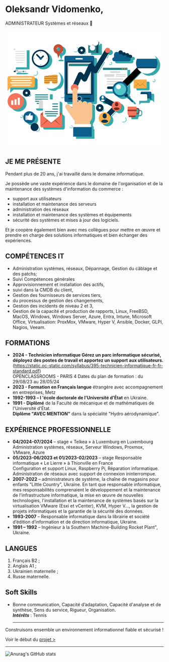 # Oleksandr Vidomenko,
ADMINISTRATEUR  Systèmes et réseaux
 👋

![](1.png)

## JE ME PRÉSENTE
Pendant plus de 20 ans, j'ai travaillé dans le domaine informatique.   

Je possède une vaste expérience dans le domaine de l'organisation et de la maintenance des systèmes d'information du commerce :  
  + support aux utilisateurs
  +  installation et maintenance des serveurs
  +  administration des réseaux
  +  installation et maintenance des systèmes et équipements
  +  sécurité des systèmes et mises à jour des logiciels.  

Et je coopère également bien avec mes collègues pour mettre en œuvre et prendre en charge des solutions informatiques et bien échanger des expériences.

## COMPÉTENCES IT 
  + Administration systèmes, réseaux, Dépannage, Gestion du câblage et des patchs;
  + Suivi Compétences générales
   +  Approvisionnement et installation des actifs,
   +  suivi dans la CMDB du client,
   +  Gestion des fournisseurs de services tiers,
   + du processus de gestion des changements,
   + Gestion des incidents de niveau 2 et 3,
   + Gestion de la capacité et production de rapports, Linux, FreeBSD, MacOS, Windows, Windows Server, Azure, Entra, Intune, Microsoft Office, Virtualisation: ProxMox, VMware, Hyper V, Ansible, Docker, GLPI, Nagios, Veeam.
## FORMATIONS 
+	**2024 - Technicien informatique Gérez un parc informatique sécurisé, déployez des postes de travail et apportez un support aux utilisateurs.**  
(https://static.oc-static.com/syllabus/395-technicien-informatique-fr-fr-standard.pdf)  
OPENCLASSROOMS - PARIS 4 Dates du plan de formation : du 29/08/23 au 28/05/24
+	**2023 - Formation en Français langue** étrangère avec accompagnement en entreprises, Metz
+	**1992-1993 – l 'école doctorale de l'Université d'État** en Ukraine.
+	**1991 - Diplômé** de la Faculté de mécanique et de mathématiques de l'Université d'État.  
    **Diplôme "AVEC MENTION"** dans la spécialité "Hydro aérodynamique".

## EXPÉRIENCE PROFESSIONNELLE
 + **04/2024-07/2024** – stage « Telkea » à Luxemburg en Luxembourg  
   Administration systèmes, réseaux, Serveur Windows, Proxmox, VMware, Azure
 + **05/2023-06/2023 et 01/2023-02/2023** – stage Responsable informatique « Le Lierre » à Thionville en France    
  	Configuration et support Linux, Raspberry Pi, Réparation informatique.  
  	Administration de réseaux avec support de connexion ininterrompue.
 +	**2007-2022** – administrateurs de système, la chaîne de magasins pour enfants "Little Country", Ukraine. En tant que responsable informatique, mes responsabilités comprenaient le développement et la maintenance de l'infrastructure informatique, la    mise en œuvre de nouvelles technologies, l'installation et la maintenance de systèmes basés sur la virtualisation VMware (Esxi et vCenter), KVM, Hyper V…, la gestion de projets informatiques et la garantie de la sécurité des données.  
 + **1993-2007** – Responsable informatique dans la librairie et société d’édition d’information et de direction informatique, Ukraine.  
 + **1991 – 1992** – Ingénieur à la Southern Machine-Building Rocket Plant", Ukraine.
## LANGUES 
 1.	Français B2 ;
 2. Anglais A1 ;
 3. Ukrainien maternelle ;
 4. Russe maternelle.
## Soft Skills 
 + Bonne communication, Capacité d’adaptation, Capacité d'analyse et de synthèse, Sens du service, Rigueur, Organisation.  
***Intérêts*** :  Tennis

   -------------------

Construisons ensemble un environnement informationnel fiable et sécurisé !  

Voir le début du [projet >](https://vidomenko-it.github.io/)

   -----------------------------

![Anurag's GitHub stats](https://github-readme-stats.vercel.app/api?username=vidomenko-it&show=reviews,discussions_started,discussions_answered,prs_merged,prs_merged_percentage&hide=contribs,prs&show_icons=true&bg_color=00000000)





<!--
**vidomenko-it/vidomenko-it** is a ✨ _special_ ✨ repository because its `README.md` (this file) appears on your GitHub profile.

Here are some ideas to get you started:

- 🔭 I’m currently working on ...
- 🌱 I’m currently learning ...
- 👯 I’m looking to collaborate on ...
- 🤔 I’m looking for help with ...
- 💬 Ask me about ...
- 📫 How to reach me: ...
- 😄 Pronouns: ...
- ⚡ Fun fact: ...
-->

